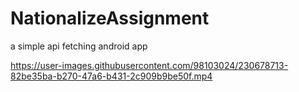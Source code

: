 # NationalizeAssignment
a simple api fetching android app <br>



https://user-images.githubusercontent.com/98103024/230678713-82be35ba-b270-47a6-b431-2c909b9be50f.mp4

